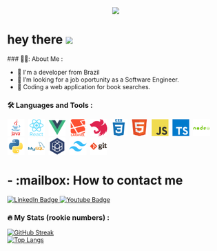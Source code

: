 <div id="header" align="center">
  <img src="https://tenor.com/view/typing-code-linux-computer-elliot-alderson-gif-10667985.gif" width="500"/>
</div>

<h1>
  hey there
  <img src="https://media.giphy.com/media/hvRJCLFzcasrR4ia7z/giphy.gif" width="30px"/>
</h1>
### 👨‍💻: About Me :

- :city_sunset: I'm a developer from Brazil 
- :telescope: I’m looking for a job oportunity as a Software Engineer.
- :seedling: Coding a web application for book searches.


### :hammer_and_wrench: Languages and Tools :

<div>
  <img src="https://github.com/devicons/devicon/blob/master/icons/java/java-original-wordmark.svg" title="Java" alt="Java" width="40" height="40"/>&nbsp;
  <img src="https://github.com/devicons/devicon/blob/master/icons/react/react-original-wordmark.svg" title="React" alt="React" width="40" height="40"/>&nbsp;
  <img src="https://github.com/devicons/devicon/blob/master/icons/vuejs/vuejs-original.svg" title="vuejs" alt="vuejs" width="40" height="40"/>&nbsp;
  <img src="https://raw.githubusercontent.com/devicons/devicon/master/icons/laravel/laravel-plain-wordmark.svg" title="Flutter" alt="Flutter" width="40" height="40"/>&nbsp;
  <img src="https://github.com/devicons/devicon/blob/master/icons/nestjs/nestjs-plain.svg" title="Redux" alt="Redux " width="40" height="40"/>&nbsp;
  <img src="https://github.com/devicons/devicon/blob/master/icons/css3/css3-plain-wordmark.svg"  title="CSS3" alt="CSS" width="40" height="40"/>&nbsp;
  <img src="https://github.com/devicons/devicon/blob/master/icons/html5/html5-original.svg" title="HTML5" alt="HTML" width="40" height="40"/>&nbsp;
  <img src="https://github.com/devicons/devicon/blob/master/icons/javascript/javascript-original.svg" title="JavaScript" alt="JavaScript" width="40" height="40"/>&nbsp;
  <img src="https://github.com/devicons/devicon/blob/master/icons/typescript/typescript-plain.svg" title="Typescript" alt="typescript" width="40" height="40"/>&nbsp;
  <img src="https://github.com/devicons/devicon/blob/master/icons/nodejs/nodejs-plain-wordmark.svg" title="nodejs" alt="nodejs" width="40" height="40"/>&nbsp;
  <img src="https://github.com/devicons/devicon/blob/master/icons/python/python-original.svg" title="python"  alt="python" width="40" height="40"/>&nbsp;
  <img src="https://github.com/devicons/devicon/blob/master/icons/mysql/mysql-original-wordmark.svg" title="MySQL"  alt="MySQL" width="40" height="40"/>&nbsp;
  <img src="https://github.com/devicons/devicon/blob/master/icons/sequelize/sequelize-plain.svg" title="JavaScript" alt="JavaScript" width="40" height="40"/>&nbsp;
  <img src="https://github.com/devicons/devicon/blob/master/icons/tailwindcss/tailwindcss-plain.svg" title="AWS" alt="AWS" width="40" height="40"/>&nbsp;
  <img src="https://github.com/devicons/devicon/blob/master/icons/git/git-original-wordmark.svg" title="Git" **alt="Git" width="40" height="40"/>
</div>

<div id="badges">
    <h1>
  - :mailbox: How to contact me
   </h1>
  <a href="www.linkedin.com/in/joao-victor-bastos-nascimento">
    <img src="https://img.shields.io/badge/LinkedIn-blue?style=for-the-badge&logo=linkedin&logoColor=white" alt="LinkedIn Badge"/>
  </a>
  <a href="">
    <img src="https://img.shields.io/badge/vctornascimento8@gmail.com-red?style=for-the-badge&logo=gmail&logoColor=white" alt="Youtube Badge"/>
  </a>
</div>

### :fire: My Stats (rookie numbers) :

[![GitHub Streak](http://github-readme-streak-stats.herokuapp.com?user=Walkerjony&theme=neon)](https://git.io/streak-stats) <br>
[![Top Langs](https://github-readme-stats.vercel.app/api/top-langs/?username=walkerjony&layout=compact&theme=synthwave)](https://github.com/anuraghazra/github-readme-stats) 
